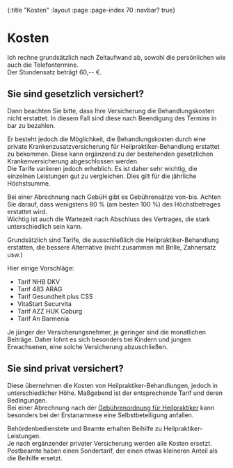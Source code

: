 {:title "Kosten"
 :layout :page
 :page-index 70
 :navbar? true}

# Kosten

Ich rechne grundsätzlich nach Zeitaufwand ab, sowohl die persönlichen wie auch
die Telefontermine.  
Der Stundensatz beträgt 60,-- €.

## Sie sind gesetzlich versichert?
Dann beachten Sie bitte, dass Ihre Versicherung die Behandlungskosten nicht
erstattet. In diesem Fall sind diese nach Beendigung des Termins in bar zu
bezahlen.

Er besteht jedoch die Möglichkeit, die Behandlungskosten durch eine private
Krankenzusatzversicherung für Heilpraktiker-Behandlung erstattet zu bekommen.
Diese kann ergänzend zu der bestehenden gesetzlichen Krankenversicherung
abgeschlossen werden.  
Die Tarife variieren jedoch erheblich. Es ist daher sehr wichtig, die einzelnen
Leistungen gut zu vergleichen. Dies gilt für die jährliche Höchstsumme.

Bei einer Abrechnung nach GebüH gibt es Gebührensätze von-bis. Achten Sie
darauf, dass wenigstens 80 % (am besten 100 %) des Höchstbetrages erstattet
wird.  
Wichtig ist auch die Wartezeit nach Abschluss des Vertrages, die stark
unterschiedlich sein kann.

Grundsätzlich sind Tarife, die ausschließlich die Heilpraktiker-Behandlung
erstatten, die bessere Alternative (nicht zusammen mit Brille, Zahnersatz usw.)

Hier einige Vorschläge:
* Tarif NHB DKV
* Tarif 483 ARAG
* Tarif Gesundheit plus CSS
* VitaStart Securvita
* Tarif AZZ HUK Coburg
* Tarif An Barmenia

Je jünger der Versicherungsnehmer, je geringer sind die monatlichen Beiträge.
Daher lohnt es sich besonders bei Kindern und jungen Erwachsenen, eine solche
Versicherung abzuschließen.


## Sie sind privat versichert?
Diese übernehmen die Kosten von Heilpraktiker-Behandlungen, jedoch in
unterschiedlicher Höhe. Maßgebend ist der entsprechende Tarif und deren
Bedingungen.  
Bei einer Abrechnung nach
der [Gebührenordnung für Heilpraktiker](/gebuehrenordnung_heilpraktiker) kann
besonders bei der Erstanamnese eine Selbstbeteiligung anfallen.

Behördenbedienstete und Beamte erhalten Beihilfe zu Heilpraktiker-Leistungen.  
Je nach ergänzender privater Versicherung werden alle Kosten ersetzt. Postbeamte
haben einen Sondertarif, der einen etwas kleineren Anteil als die Beihilfe
ersetzt.

